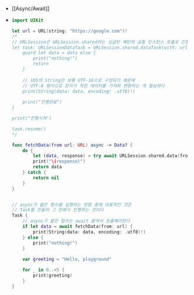 - [[Async/Await]]
- ```swift
  import UIKit
  
  let url = URL(string: "https://google.com")!
  /*
  // URLSession은 URLSession.shared라는 싱글턴 패턴의 공통 인스턴스 호출로 진행하는 것이 보통이다
  let task: URLSessionDataTask = URLSession.shared.dataTask(with: url) { (data, response, error) in
      guard let data = data else {
          print("nothing!")
          return
      }
      
      // iOS의 String은 보통 UTF-16으로 구성되기 때문에
      // UTF-8 형식으로 문자가 적힌 데이터를 가져와 변환하는 게 필요하다
      print(String(data: data, encoding: .utf8)!)
      
      print("진행완료")
  }
  
  print("진행시켜")
  
  task.resume()
  */
  
  func fetchData(from url: URL) async -> Data? {
      do {
          let (data, response) = try await URLSession.shared.data(from: url)
          print("\(response)")
          return data
      } catch {
          return nil
      }
  }
  
  
  // async가 붙은 함수를 실행하는 방법 중에 대표적인 것은
  // Task를 만들어 그 안에서 진행하는 것이다
  Task {
      // async가 붙은 함수는 await 붙여서 호출해야한다
      if let data = await fetchData(from: url) {
          print(String(data: data, encoding: .utf8)!)
      } else {
          print("nothing!")
      }
      
      var greeting = "Hello, playground"
  
      for _ in 0..<5 {
          print(greeting)
      }
  }
  ```
